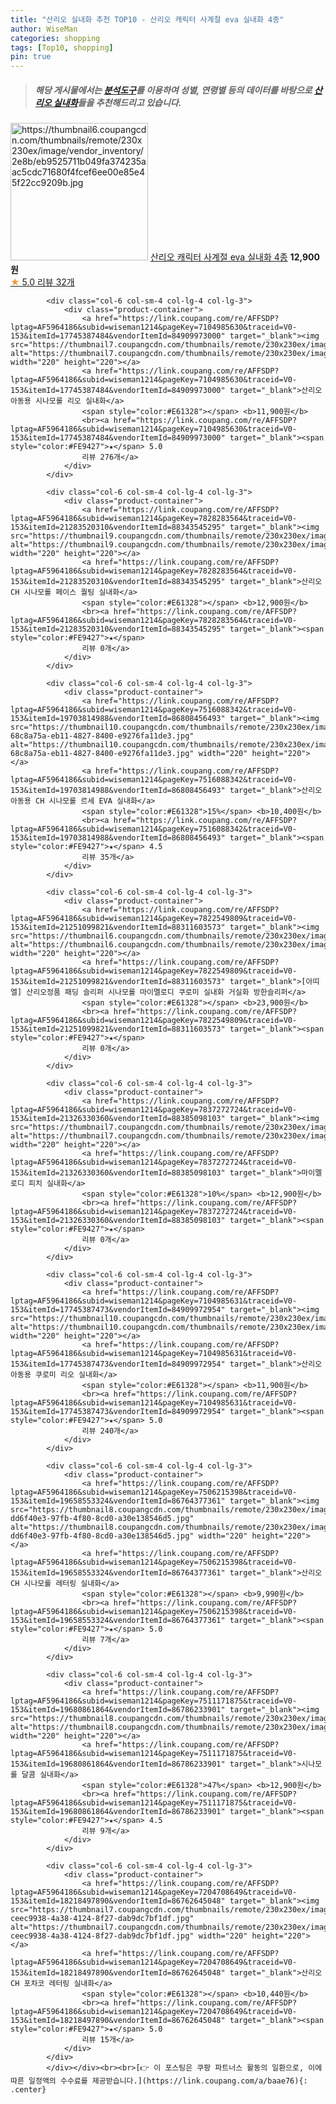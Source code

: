 ```yaml
---
title: "산리오 실내화 추천 TOP10 - 산리오 캐릭터 사계절 eva 실내화 4종"
author: WiseMan
categories: shopping
tags: [Top10, shopping]
pin: true
---
```


> ##### 해당 게시물에서는 [**분석도구**](https://itemscout.io/)를 이용하여 **성별**, **연령별** 등의 데이터를 바탕으로 [**산리오 실내화**](https://link.coupang.com/a/baae76)들을 추천해드리고 있습니다.
<div class="container"><div class="row">
            <div class="col-6 col-sm-4 col-lg-4 col-lg-3">
                <div class="product-container">
                    <a href="https://link.coupang.com/re/AFFSDP?lptag=AF5964186&subid=wiseman1214&pageKey=7475970026&traceid=V0-153&itemId=19517423411&vendorItemId=86626137785" target="_blank"><img src="https://thumbnail6.coupangcdn.com/thumbnails/remote/230x230ex/image/vendor_inventory/2e8b/eb9525711b049fa374235aac5cdc71680f4fcef6ee00e85e45f22cc9209b.jpg" alt="https://thumbnail6.coupangcdn.com/thumbnails/remote/230x230ex/image/vendor_inventory/2e8b/eb9525711b049fa374235aac5cdc71680f4fcef6ee00e85e45f22cc9209b.jpg" width="220" height="220"></a>
                    <a href="https://link.coupang.com/re/AFFSDP?lptag=AF5964186&subid=wiseman1214&pageKey=7475970026&traceid=V0-153&itemId=19517423411&vendorItemId=86626137785" target="_blank">산리오 캐릭터 사계절 eva 실내화 4종</a>
                    <span style="color:#E61328"></span> <b>12,900원</b>
                    <br><a href="https://link.coupang.com/re/AFFSDP?lptag=AF5964186&subid=wiseman1214&pageKey=7475970026&traceid=V0-153&itemId=19517423411&vendorItemId=86626137785" target="_blank"><span style="color:#FE9427">★</span> 5.0
                    리뷰 32개</a>
                </div>
            </div>
            
            <div class="col-6 col-sm-4 col-lg-4 col-lg-3">
                <div class="product-container">
                    <a href="https://link.coupang.com/re/AFFSDP?lptag=AF5964186&subid=wiseman1214&pageKey=7104985630&traceid=V0-153&itemId=17745387484&vendorItemId=84909973000" target="_blank"><img src="https://thumbnail7.coupangcdn.com/thumbnails/remote/230x230ex/image/rs_quotation_api/t63wgqgk/f0519c64b97d40caafec729d9c47204a.jpg" alt="https://thumbnail7.coupangcdn.com/thumbnails/remote/230x230ex/image/rs_quotation_api/t63wgqgk/f0519c64b97d40caafec729d9c47204a.jpg" width="220" height="220"></a>
                    <a href="https://link.coupang.com/re/AFFSDP?lptag=AF5964186&subid=wiseman1214&pageKey=7104985630&traceid=V0-153&itemId=17745387484&vendorItemId=84909973000" target="_blank">산리오 아동용 시나모롤 리오 실내화</a>
                    <span style="color:#E61328"></span> <b>11,900원</b>
                    <br><a href="https://link.coupang.com/re/AFFSDP?lptag=AF5964186&subid=wiseman1214&pageKey=7104985630&traceid=V0-153&itemId=17745387484&vendorItemId=84909973000" target="_blank"><span style="color:#FE9427">★</span> 5.0
                    리뷰 276개</a>
                </div>
            </div>
            
            <div class="col-6 col-sm-4 col-lg-4 col-lg-3">
                <div class="product-container">
                    <a href="https://link.coupang.com/re/AFFSDP?lptag=AF5964186&subid=wiseman1214&pageKey=7828283564&traceid=V0-153&itemId=21283520310&vendorItemId=88343545295" target="_blank"><img src="https://thumbnail9.coupangcdn.com/thumbnails/remote/230x230ex/image/vendor_inventory/b094/13a136500666bad93996b9749fafc9c28327bce0082f377ddb47ff95e625.jpg" alt="https://thumbnail9.coupangcdn.com/thumbnails/remote/230x230ex/image/vendor_inventory/b094/13a136500666bad93996b9749fafc9c28327bce0082f377ddb47ff95e625.jpg" width="220" height="220"></a>
                    <a href="https://link.coupang.com/re/AFFSDP?lptag=AF5964186&subid=wiseman1214&pageKey=7828283564&traceid=V0-153&itemId=21283520310&vendorItemId=88343545295" target="_blank">산리오 CH 시나모롤 페이스 퀄팅 실내화</a>
                    <span style="color:#E61328"></span> <b>12,900원</b>
                    <br><a href="https://link.coupang.com/re/AFFSDP?lptag=AF5964186&subid=wiseman1214&pageKey=7828283564&traceid=V0-153&itemId=21283520310&vendorItemId=88343545295" target="_blank"><span style="color:#FE9427">★</span> 
                    리뷰 0개</a>
                </div>
            </div>
            
            <div class="col-6 col-sm-4 col-lg-4 col-lg-3">
                <div class="product-container">
                    <a href="https://link.coupang.com/re/AFFSDP?lptag=AF5964186&subid=wiseman1214&pageKey=7516088342&traceid=V0-153&itemId=19703814988&vendorItemId=86808456493" target="_blank"><img src="https://thumbnail10.coupangcdn.com/thumbnails/remote/230x230ex/image/retail/images/576363062958476-68c8a75a-eb11-4827-8400-e9276fa11de3.jpg" alt="https://thumbnail10.coupangcdn.com/thumbnails/remote/230x230ex/image/retail/images/576363062958476-68c8a75a-eb11-4827-8400-e9276fa11de3.jpg" width="220" height="220"></a>
                    <a href="https://link.coupang.com/re/AFFSDP?lptag=AF5964186&subid=wiseman1214&pageKey=7516088342&traceid=V0-153&itemId=19703814988&vendorItemId=86808456493" target="_blank">산리오 아동용 CH 시나모롤 르세 EVA 실내화</a>
                    <span style="color:#E61328">15%</span> <b>10,400원</b>
                    <br><a href="https://link.coupang.com/re/AFFSDP?lptag=AF5964186&subid=wiseman1214&pageKey=7516088342&traceid=V0-153&itemId=19703814988&vendorItemId=86808456493" target="_blank"><span style="color:#FE9427">★</span> 4.5
                    리뷰 35개</a>
                </div>
            </div>
            
            <div class="col-6 col-sm-4 col-lg-4 col-lg-3">
                <div class="product-container">
                    <a href="https://link.coupang.com/re/AFFSDP?lptag=AF5964186&subid=wiseman1214&pageKey=7822549809&traceid=V0-153&itemId=21251099821&vendorItemId=88311603573" target="_blank"><img src="https://thumbnail6.coupangcdn.com/thumbnails/remote/230x230ex/image/vendor_inventory/b649/9532d42e1e3fb76c55ac862b5c24da187cca4c4d0bf3359b2019f029a50e.jpeg" alt="https://thumbnail6.coupangcdn.com/thumbnails/remote/230x230ex/image/vendor_inventory/b649/9532d42e1e3fb76c55ac862b5c24da187cca4c4d0bf3359b2019f029a50e.jpeg" width="220" height="220"></a>
                    <a href="https://link.coupang.com/re/AFFSDP?lptag=AF5964186&subid=wiseman1214&pageKey=7822549809&traceid=V0-153&itemId=21251099821&vendorItemId=88311603573" target="_blank">[아띠엘] 산리오정품 패딩 슬리퍼 시나모롤 마이멜로디 쿠로미 실내화 거실화 방한슬리퍼</a>
                    <span style="color:#E61328"></span> <b>23,900원</b>
                    <br><a href="https://link.coupang.com/re/AFFSDP?lptag=AF5964186&subid=wiseman1214&pageKey=7822549809&traceid=V0-153&itemId=21251099821&vendorItemId=88311603573" target="_blank"><span style="color:#FE9427">★</span> 
                    리뷰 0개</a>
                </div>
            </div>
            
            <div class="col-6 col-sm-4 col-lg-4 col-lg-3">
                <div class="product-container">
                    <a href="https://link.coupang.com/re/AFFSDP?lptag=AF5964186&subid=wiseman1214&pageKey=7837272724&traceid=V0-153&itemId=21326330360&vendorItemId=88385098103" target="_blank"><img src="https://thumbnail7.coupangcdn.com/thumbnails/remote/230x230ex/image/vendor_inventory/628c/efc0094520deae3e6988b1f2e3d5f74744e46e3f801464675b2cbe14e2f8.jpg" alt="https://thumbnail7.coupangcdn.com/thumbnails/remote/230x230ex/image/vendor_inventory/628c/efc0094520deae3e6988b1f2e3d5f74744e46e3f801464675b2cbe14e2f8.jpg" width="220" height="220"></a>
                    <a href="https://link.coupang.com/re/AFFSDP?lptag=AF5964186&subid=wiseman1214&pageKey=7837272724&traceid=V0-153&itemId=21326330360&vendorItemId=88385098103" target="_blank">마이멜로디 피치 실내화</a>
                    <span style="color:#E61328">10%</span> <b>12,900원</b>
                    <br><a href="https://link.coupang.com/re/AFFSDP?lptag=AF5964186&subid=wiseman1214&pageKey=7837272724&traceid=V0-153&itemId=21326330360&vendorItemId=88385098103" target="_blank"><span style="color:#FE9427">★</span> 
                    리뷰 0개</a>
                </div>
            </div>
            
            <div class="col-6 col-sm-4 col-lg-4 col-lg-3">
                <div class="product-container">
                    <a href="https://link.coupang.com/re/AFFSDP?lptag=AF5964186&subid=wiseman1214&pageKey=7104985631&traceid=V0-153&itemId=17745387473&vendorItemId=84909972954" target="_blank"><img src="https://thumbnail10.coupangcdn.com/thumbnails/remote/230x230ex/image/rs_quotation_api/p5ozts9r/178665079d5c44449ffc4611c9c4b1bc.jpg" alt="https://thumbnail10.coupangcdn.com/thumbnails/remote/230x230ex/image/rs_quotation_api/p5ozts9r/178665079d5c44449ffc4611c9c4b1bc.jpg" width="220" height="220"></a>
                    <a href="https://link.coupang.com/re/AFFSDP?lptag=AF5964186&subid=wiseman1214&pageKey=7104985631&traceid=V0-153&itemId=17745387473&vendorItemId=84909972954" target="_blank">산리오 아동용 쿠로미 리오 실내화</a>
                    <span style="color:#E61328"></span> <b>11,900원</b>
                    <br><a href="https://link.coupang.com/re/AFFSDP?lptag=AF5964186&subid=wiseman1214&pageKey=7104985631&traceid=V0-153&itemId=17745387473&vendorItemId=84909972954" target="_blank"><span style="color:#FE9427">★</span> 5.0
                    리뷰 240개</a>
                </div>
            </div>
            
            <div class="col-6 col-sm-4 col-lg-4 col-lg-3">
                <div class="product-container">
                    <a href="https://link.coupang.com/re/AFFSDP?lptag=AF5964186&subid=wiseman1214&pageKey=7506215398&traceid=V0-153&itemId=19658553324&vendorItemId=86764377361" target="_blank"><img src="https://thumbnail8.coupangcdn.com/thumbnails/remote/230x230ex/image/retail/images/1131646890240984-dd6f40e3-97fb-4f80-8cd0-a30e138546d5.jpg" alt="https://thumbnail8.coupangcdn.com/thumbnails/remote/230x230ex/image/retail/images/1131646890240984-dd6f40e3-97fb-4f80-8cd0-a30e138546d5.jpg" width="220" height="220"></a>
                    <a href="https://link.coupang.com/re/AFFSDP?lptag=AF5964186&subid=wiseman1214&pageKey=7506215398&traceid=V0-153&itemId=19658553324&vendorItemId=86764377361" target="_blank">산리오 CH 시나모롤 레터링 실내화</a>
                    <span style="color:#E61328"></span> <b>9,990원</b>
                    <br><a href="https://link.coupang.com/re/AFFSDP?lptag=AF5964186&subid=wiseman1214&pageKey=7506215398&traceid=V0-153&itemId=19658553324&vendorItemId=86764377361" target="_blank"><span style="color:#FE9427">★</span> 5.0
                    리뷰 7개</a>
                </div>
            </div>
            
            <div class="col-6 col-sm-4 col-lg-4 col-lg-3">
                <div class="product-container">
                    <a href="https://link.coupang.com/re/AFFSDP?lptag=AF5964186&subid=wiseman1214&pageKey=7511171875&traceid=V0-153&itemId=19680861864&vendorItemId=86786233901" target="_blank"><img src="https://thumbnail8.coupangcdn.com/thumbnails/remote/230x230ex/image/vendor_inventory/c828/33271eb4763e69ad6c7b6c9238864fa1a89ad8f5b8e37de98093c93819d5.jpg" alt="https://thumbnail8.coupangcdn.com/thumbnails/remote/230x230ex/image/vendor_inventory/c828/33271eb4763e69ad6c7b6c9238864fa1a89ad8f5b8e37de98093c93819d5.jpg" width="220" height="220"></a>
                    <a href="https://link.coupang.com/re/AFFSDP?lptag=AF5964186&subid=wiseman1214&pageKey=7511171875&traceid=V0-153&itemId=19680861864&vendorItemId=86786233901" target="_blank">시나모롤 달콤 실내화</a>
                    <span style="color:#E61328">47%</span> <b>12,900원</b>
                    <br><a href="https://link.coupang.com/re/AFFSDP?lptag=AF5964186&subid=wiseman1214&pageKey=7511171875&traceid=V0-153&itemId=19680861864&vendorItemId=86786233901" target="_blank"><span style="color:#FE9427">★</span> 4.5
                    리뷰 9개</a>
                </div>
            </div>
            
            <div class="col-6 col-sm-4 col-lg-4 col-lg-3">
                <div class="product-container">
                    <a href="https://link.coupang.com/re/AFFSDP?lptag=AF5964186&subid=wiseman1214&pageKey=7204708649&traceid=V0-153&itemId=18218497890&vendorItemId=86762645048" target="_blank"><img src="https://thumbnail7.coupangcdn.com/thumbnails/remote/230x230ex/image/retail/images/1136357631631156-ceec9938-4a38-4124-8f27-dab9dc7bf1df.jpg" alt="https://thumbnail7.coupangcdn.com/thumbnails/remote/230x230ex/image/retail/images/1136357631631156-ceec9938-4a38-4124-8f27-dab9dc7bf1df.jpg" width="220" height="220"></a>
                    <a href="https://link.coupang.com/re/AFFSDP?lptag=AF5964186&subid=wiseman1214&pageKey=7204708649&traceid=V0-153&itemId=18218497890&vendorItemId=86762645048" target="_blank">산리오 CH 포차코 레터링 실내화</a>
                    <span style="color:#E61328"></span> <b>10,440원</b>
                    <br><a href="https://link.coupang.com/re/AFFSDP?lptag=AF5964186&subid=wiseman1214&pageKey=7204708649&traceid=V0-153&itemId=18218497890&vendorItemId=86762645048" target="_blank"><span style="color:#FE9427">★</span> 5.0
                    리뷰 15개</a>
                </div>
            </div>
            </div></div><br><br>[👉 이 포스팅은 쿠팡 파트너스 활동의 일환으로, 이에 따른 일정액의 수수료를 제공받습니다.](https://link.coupang.com/a/baae76){: .center}